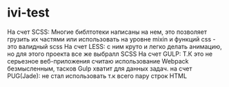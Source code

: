 # ivi-test
На счет SCSS:
Многие библтотеки написаны на нем, это позволяет грузить их частями или использовать на уровне mixin и функций
css - это валидный scss
На счет LESS: 
с ним круто и легко делать анимацию, но для этого проекта все же выбралл SCSS
На счет GULP:
Т.К это не серьезное веб-приложения считаю использование Webpack безмысленным, тасков Gulp хватит для данных задач.
на счет PUG(Jade): 
не стал использовать т.к всего пару строк HTML
